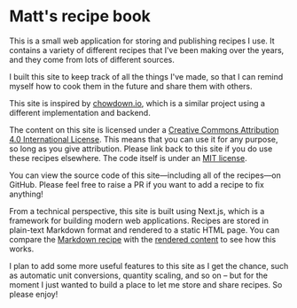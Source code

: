 # Matt's recipe book

This is a small web application for storing and publishing recipes I use. It contains a variety of different recipes that I've been making over the years, and they come from lots of different sources.

I built this site to keep track of all the things I've made, so that I can remind myself how to cook them in the future and share them with others.

This site is inspired by [chowdown.io](https://chowdown.io), which is a similar project using a different implementation and backend.

The content on this site is licensed under a [Creative Commons Attribution 4.0 International License](https://creativecommons.org/licenses/by/4.0/). This means that you can use it for any purpose, so long as you give attribution. Please link back to this site if you do use these recipes elsewhere. The code itself is under an [MIT license](https://raw.githubusercontent.com/mattmacleod/recipe-book/main/LICENSE.txt).

You can view the source code of this site—including all of the recipes—on GitHub. Please feel free to raise a PR if you want to add a recipe to fix anything!

From a technical perspective, this site is built using Next.js, which is a framework for building modern web applications. Recipes are stored in plain-text Markdown format and rendered to a static HTML page. You can compare the [Markdown recipe](https://raw.githubusercontent.com/mattmacleod/recipe-book/main/recipes/negroni-cheesecake.md) with the [rendered content](https://recipes.matt-m.co.uk/recipes/negroni-cheesecake) to see how this works.

I plan to add some more useful features to this site as I get the chance, such as automatic unit conversions, quantity scaling, and so on – but for the moment I just wanted to build a place to let me store and share recipes. So please enjoy!
